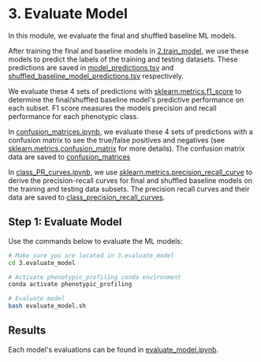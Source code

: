 # 3. Evaluate Model

In this module, we evaluate the final and shuffled baseline ML models.

After training the final and baseline models in [2.train_model](../2.train_model/), we use these models to predict the labels of the training and testing datasets.
These predictions are saved in [model_predictions.tsv](evaluations/model_predictions.tsv) and [shuffled_baseline_model_predictions.tsv](evaluations/shuffled_baseline_model_predictions.tsv) respectively.

We evaluate these 4 sets of predictions with [sklearn.metrics.f1_score](https://scikit-learn.org/stable/modules/generated/sklearn.metrics.f1_score.html) to determine the final/shuffled baseline model's predictive performance on each subset.
F1 score measures the models precision and recall performance for each phenotypic class.

In [confusion_matrices.ipynb](confusion_matrices.ipynb), we evaluate these 4 sets of predictions with a confusion matrix to see the true/false positives and negatives (see [sklearn.metrics.confusion_matrix](https://scikit-learn.org/stable/modules/generated/sklearn.metrics.confusion_matrix.html) for more details).
The confusion matrix data are saved to [confusion_matrices](evaluations/confusion_matrices)

In [class_PR_curves.ipynb](class_PR_curves.ipynb), we use [sklearn.metrics.precision_recall_curve](https://scikit-learn.org/stable/modules/generated/sklearn.metrics.precision_recall_curve.html) to derive the precision-recall curves for final and shuffled baseline models on the training and testing data subsets.
The precision recall curves and their data are saved to [class_precision_recall_curves](evaluations/class_precision_recall_curves/).

## Step 1: Evaluate Model

Use the commands below to evaluate the ML models:

```sh
# Make sure you are located in 3.evaluate_model
cd 3.evaluate_model

# Activate phenotypic_profiling conda environment
conda activate phenotypic_profiling

# Evaluate model
bash evaluate_model.sh
```

## Results

Each model's evaluations can be found in [evaluate_model.ipynb](evaluate_model.ipynb).